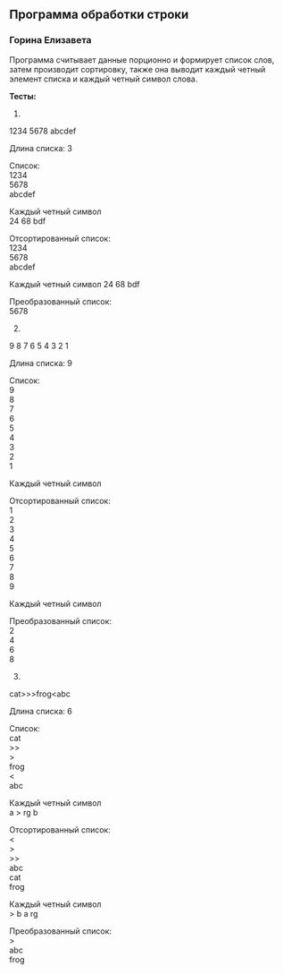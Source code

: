 ## Программа обработки строки  
### Горина Елизавета  
Программа считывает данные порционно и формирует список слов, затем производит сортировку, также она выводит каждый четный элемент списка и каждый четный символ слова.  
  
__Тесты:__  
  
1.    

1234 5678 abcdef 

Длина списка: 3  
  
Список:  
1234  
5678  
abcdef  
  
Каждый четный символ  
24 68 bdf  
  
Отсортированный список:  
1234  
5678  
abcdef  
  
Каждый четный символ
24 68 bdf  
  
Преобразованный список:  
5678  
  
2.   
  
9 8 7 6 5 4 3 2 1  
  
Длина списка: 9  
  
Список:  
9  
8  
7  
6  
5  
4  
3  
2  
1  
  
Каждый четный символ  
  
  
Отсортированный список:  
1  
2  
3  
4  
5  
6  
7  
8  
9  
  
Каждый четный символ  
  
Преобразованный список:  
2  
4  
6  
8  
  
3. 
     
cat>>>frog<abc  
  
Длина списка: 6  
  
Список:  
cat  
\>\>  
\>  
frog  
<  
abc  
  
Каждый четный символ  
a >  rg  b  
  
Отсортированный список:  
<  
\>  
\>\>  
abc  
cat  
frog  
  
Каждый четный символ  
\> b a rg  
  
  
Преобразованный список:  
\>  
abc  
frog  